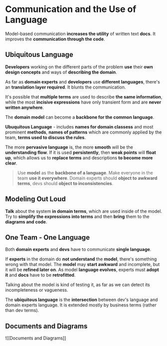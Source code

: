 # Communication and the Use of Language

Model-based communication **increases the utility** of written text **docs**. It improves the **communication through the code**.

## Ubiquitous Language

**Developers** working on the different parts of the problem **use** their **own design concepts** and ways of **describing the domain**.

As far as **domain experts** and **developers** use **different languages**, there's an **translation layer required**.  It blunts the communication. 

It's possible that **multiple terms** are used to describe **the same information**, while the most **incisive expressions** have only transient form and are **never written anywhere**.

The **domain model** can become a **backbone for the common language**.

**Ubuquitous Language** - includes **names for domain classess** and most prominent **methods**, **names of patterns** which are commonly applied by the team, **terms used to discuss the rules**.

The more **pervasive language** is, the more **smooth** will be the **understanding flow**. If it is used **persistently**, then **weak points** will **float up**, which allows us to **replace terms** and descriptions **to become more clear**.

> Use **model** as the **backbone of a language**. Make everyone in the team **use it everywhere**.
> Domain experts should **object to awkward terms**, devs should **object to inconsistencies**.

## Modeling Out Loud

**Talk** about the system **in domain terms**, which are used inside of the model. Try to **simplify the expressions into terms** and then **bring** them to the **diagrams and code**.

## One Team - One Language

Both **domain experts** and **devs** have to communicate **single language**.

If **experts** in the domain do **not understand** the **model**, there's something wrong with that model.  The **model** may **start awkward** and incomplete, but it will be **refined later on**. As model **language evolves**, experts must **adopt it** and **docs** have to be **retrofitted**.

Talking about the model is kind of testing it, as far as we can detect its incompleteness or vagueness.

The **ubiquitous language** is the **intersection** between dev's language and domain experts language. It is extended mostly by business terms (rather than dev terms).

## Documents and Diagrams

![[Documents and Diagrams]]

